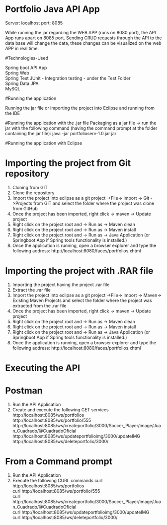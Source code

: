 
# Portfolio Java API App

Server: localhost
port: 8085

While running the jar regarding the WEB APP (runs on 8080 port), the API App runs apart on 8085 port. Sending CRUD requests through the API to the data base will change the data, these changes can be visualized on the web APP in real time.

#Technologies-Used

Spring boot API App <br />
Spring Web <br />
Spring Test JUnit - Integration testing - under the Test Folder <br />
Spring Data JPA <br />
MySQL <br />

#Running the application

Running the jar file or importing the project into Eclipse and running from the IDE 

#Running the application with the .jar file
Packaging as a jar file -> run the jar with the following command (having the command prompt at the folder containing the jar file): java -jar portfolioserv-1.0.jar jar

#Running the application with Eclipse

# Importing the project from Git repository
1. Cloning from GIT <br />
2. Clone the repository <br />
3. Import the project into eclipse as a git project ->File-> Import -> Git ->Projects from GIT and select the folder where the project was clone from GitHub <br />
4. Once the project has been imported, right click -> maven -> Update project <br />
5. Right click on the project root and  -> Run as -> Maven clean <br />
6. Right click on the project root and  -> Run as -> Maven install <br />
7. Right click on the project root and  -> Run as -> Java Application (or Springboot App if Spring tools functionality is installed.) <br />
8. Once the application is running, open a browser explorer and type the following address: http://localhost:8080/faces/portfolios.xhtml <br />

# Importing the project with .RAR file
1. Importing the project having the project .rar file <br />
2. Extract the .rar file <br />
3. Import the project into eclipse as a git project ->File-> Import -> Maven-> Existing Maven Projects and select the folder where the project was extracted from the .rar file <br />
4. Once the project has been imported, right click -> maven -> Update project <br />
5. Right click on the project root and  -> Run as -> Maven clean <br />
6. Right click on the project root and  -> Run as -> Maven install <br />
7. Right click on the project root and  -> Run as -> Java Application (or Springboot App if Spring tools functionality is installed.) <br />
8. Once the application is running, open a browser explorer and type the following address: http://localhost:8080/faces/portfolios.xhtml <br />

# Executing the API
# Postman 
1. Run the API Application <br />
2. Create and execute the following GET services <br />
http://localhost:8085/ws/portfolios <br />
http://localhost:8085/ws/portfolio/555 <br />
http://localhost:8085/ws/createportfolio/3000/Soccer_Player/image/Juan_Cuadrado/@CuadradoOficial <br />
http://localhost:8085/ws/updateportfolioimg/3000/updateIMG <br />
http://localhost:8085/ws/deleteportfolio/3000/ <br />

# From a Command prompt
1. Run the API Application <br />
2. Execute the following CURL commands
curl http://localhost:8085/ws/portfolios <br />
curl http://localhost:8085/ws/portfolio/555 <br />
curl http://localhost:8085/ws/createportfolio/3000/Soccer_Player/image/Juan_Cuadrado/@CuadradoOficial <br />
curl http://localhost:8085/ws/updateportfolioimg/3000/updateIMG <br />
curl http://localhost:8085/ws/deleteportfolio/3000/ <br />
